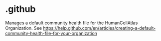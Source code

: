 # .github
Manages a default community health file for the HumanCellAtlas Organization. See https://help.github.com/en/articles/creating-a-default-community-health-file-for-your-organization

